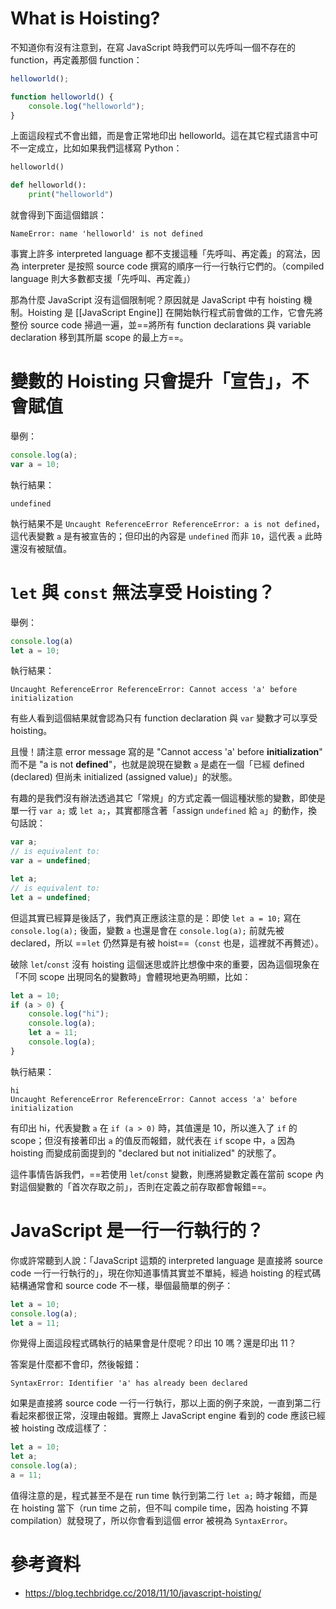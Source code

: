 # What is Hoisting?

不知道你有沒有注意到，在寫 JavaScript 時我們可以先呼叫一個不存在的 function，再定義那個 function：

```JavaScript
helloworld();

function helloworld() {
    console.log("helloworld");
}
```

上面這段程式不會出錯，而是會正常地印出 helloworld。這在其它程式語言中可不一定成立，比如如果我們這樣寫 Python：

```Python
helloworld()

def helloworld():
    print("helloworld")
```

就會得到下面這個錯誤：

```plaintext
NameError: name 'helloworld' is not defined
```

事實上許多 interpreted language 都不支援這種「先呼叫、再定義」的寫法，因為 interpreter 是按照 source code 撰寫的順序一行一行執行它們的。（compiled language 則大多數都支援「先呼叫、再定義」）

那為什麼 JavaScript 沒有這個限制呢？原因就是 JavaScript 中有 hoisting 機制。Hoisting 是 [[JavaScript Engine]] 在開始執行程式前會做的工作，它會先將整份 source code 掃過一遍，並==將所有 function declarations 與 variable declaration 移到其所屬 scope 的最上方==。

# 變數的 Hoisting 只會提升「宣告」，不會賦值

舉例：

```JavaScript
console.log(a);
var a = 10;
```

執行結果：

```plaintext
undefined
```

執行結果不是 `Uncaught ReferenceError ReferenceError: a is not defined`，這代表變數 `a` 是有被宣告的；但印出的內容是 `undefined` 而非 `10`，這代表 `a` 此時還沒有被賦值。

# `let` 與 `const` 無法享受 Hoisting？

舉例：

```JavaScript
console.log(a)
let a = 10;
```

執行結果：

```plaintext
Uncaught ReferenceError ReferenceError: Cannot access 'a' before initialization
```

有些人看到這個結果就會認為只有 function declaration 與 `var` 變數才可以享受 hoisting。

且慢！請注意 error message 寫的是 "Cannot access 'a' before **initialization**" 而不是 "a is not **defined**"，也就是說現在變數 `a` 是處在一個「已經 defined (declared) 但尚未 initialized (assigned value)」的狀態。

有趣的是我們沒有辦法透過其它「常規」的方式定義一個這種狀態的變數，即使是單一行 `var a;` 或 `let a;`，其實都隱含著「assign `undefined` 給 `a`」的動作，換句話說：

```JavaScript
var a;
// is equivalent to:
var a = undefined;

let a;
// is equivalent to:
let a = undefined;
```

但這其實已經算是後話了，我們真正應該注意的是：即使 `let a = 10;` 寫在 `console.log(a);` 後面，變數 `a` 也還是會在 `console.log(a);` 前就先被 declared，所以 ==`let` 仍然算是有被 hoist==（`const` 也是，這裡就不再贅述）。

破除 `let`/`const` 沒有 hoisting 這個迷思或許比想像中來的重要，因為這個現象在「不同 scope 出現同名的變數時」會體現地更為明顯，比如：

```JavaScript
let a = 10;
if (a > 0) {
    console.log("hi");
    console.log(a);
    let a = 11;
    console.log(a);
}
```

執行結果：

```plaintext
hi
Uncaught ReferenceError ReferenceError: Cannot access 'a' before initialization
```

有印出 hi，代表變數 `a` 在 `if (a > 0)` 時，其值還是 10，所以進入了 `if` 的 scope；但沒有接著印出 `a` 的值反而報錯，就代表在 `if` scope 中，`a` 因為 hoisting 而變成前面提到的 "declared but not initialized" 的狀態了。

這件事情告訴我們，==若使用 `let`/`const` 變數，則應將變數定義在當前 scope 內對這個變數的「首次存取之前」，否則在定義之前存取都會報錯==。

# JavaScript 是一行一行執行的？

你或許常聽到人說：「JavaScript 這類的 interpreted language 是直接將 source code 一行一行執行的」，現在你知道事情其實並不單純，經過 hoisting 的程式碼結構通常會和 source code 不一樣，舉個最簡單的例子：

```JavaScript
let a = 10;
console.log(a);
let a = 11;
```

你覺得上面這段程式碼執行的結果會是什麼呢？印出 10 嗎？還是印出 11？

答案是什麼都不會印，然後報錯：

```plaintext
SyntaxError: Identifier 'a' has already been declared
```

如果是直接將 source code 一行一行執行，那以上面的例子來說，一直到第二行看起來都很正常，沒理由報錯。實際上 JavaScript engine 看到的 code 應該已經被 hoisting 改成這樣了：

```JavaScript
let a = 10;
let a;
console.log(a);
a = 11;
```

值得注意的是，程式甚至不是在 run time 執行到第二行 `let a;` 時才報錯，而是在 hoisting 當下（run time 之前，但不叫 compile time，因為 hoisting 不算 compilation）就發現了，所以你會看到這個 error 被視為 `SyntaxError`。

# 參考資料

- <https://blog.techbridge.cc/2018/11/10/javascript-hoisting/>

